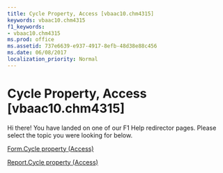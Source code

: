 ```yaml
---
title: Cycle Property, Access [vbaac10.chm4315]
keywords: vbaac10.chm4315
f1_keywords:
- vbaac10.chm4315
ms.prod: office
ms.assetid: 737e6639-e937-4917-8efb-48d38e88c456
ms.date: 06/08/2017
localization_priority: Normal
---
```



# Cycle Property, Access [vbaac10.chm4315]

Hi there! You have landed on one of our F1 Help redirector pages. Please select the topic you were looking for below.

[Form.Cycle property (Access)](http://msdn.microsoft.com/library/621d7101-5237-b239-fcb3-2d942a0329b0%28Office.15%29.aspx)

[Report.Cycle property (Access)](http://msdn.microsoft.com/library/031194ca-f058-3a73-3551-f67d4e9bc27a%28Office.15%29.aspx)


